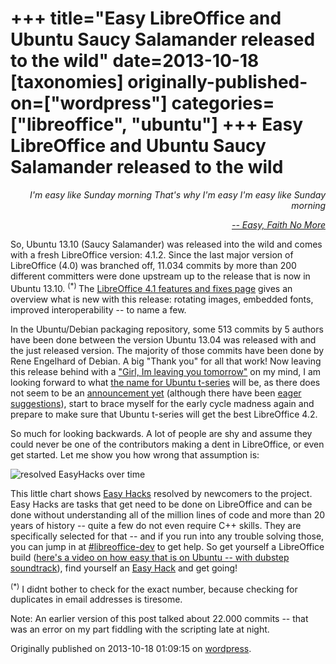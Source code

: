 +++
title="Easy LibreOffice and Ubuntu Saucy Salamander released to the wild"
date=2013-10-18
[taxonomies]
originally-published-on=["wordpress"]
categories=["libreoffice", "ubuntu"]
+++
Easy LibreOffice and Ubuntu Saucy Salamander released to the wild
=================================================================

<p style="text-align:right;"><em>I'm easy like Sunday morning</em>
<em> That's why I'm easy</em>
<em> I'm easy like Sunday morning</em></p>
<p style="text-align:right;"><em><a href="https://www.youtube.com/watch?v=a-qX8QRMIN0">-- Easy, Faith No More</a></em></p>

<p style="text-align:left;">So, Ubuntu 13.10 (Saucy Salamander) was released into the wild and comes with a fresh LibreOffice version: 4.1.2. Since the last major version of LibreOffice (4.0) was branched off, 11.034 commits by more than 200 different committers were done upstream up to the release that is now in Ubuntu 13.10. <sup>(*) </sup>The <a href="http://www.libreoffice.org/download/4-1-new-features-and-fixes/">LibreOffice 4.1 features and fixes page</a> gives an overview what is new with this release: rotating images, embedded fonts, improved interoperability -- to name a few.</p>
In the Ubuntu/Debian packaging repository, some 513 commits by 5 authors have been done between the version Ubuntu 13.04 was released with and the just released version. The majority of those commits have been done by Rene Engelhard of Debian. A big "Thank you" for all that work! Now leaving this release behind with a <a href="https://www.youtube.com/watch?feature=player_detailpage&amp;v=a-qX8QRMIN0#t=25">"Girl, Im leaving you tomorrow"</a> on my mind, I am looking forward to what <a href="https://wiki.ubuntu.com/DevelopmentCodeNames">the name for Ubuntu t-series</a> will be, as there does not seem to be an <a href="http://www.markshuttleworth.com/">announcement yet</a> (although there have been <a href="https://twitter.com/tedjgould/status/390826757852385280">eager suggestions</a>), start to brace myself for the early cycle madness again and prepare to make sure that Ubuntu t-series will get the best LibreOffice 4.2.

So much for looking backwards. A lot of people are shy and assume they could never be one of the contributors making a dent in LibreOffice, or even get started. Let me show you how wrong that assumption is:

![resolved EasyHacks over time](/img/wp/2013/10/resolvedeh.png)

This little chart shows <a href="https://wiki.documentfoundation.org/Easy_Hacks">Easy Hacks</a> resolved by newcomers to the project. Easy Hacks are tasks that get need to be done on LibreOffice and can be done without understanding all of the million lines of code and more than 20 years of history -- quite a few do not even require C++ skills. They are specifically selected for that -- and if you run into any trouble solving those, you can jump in at <a href="http://webchat.freenode.net/?channels=libreoffice-dev">#libreoffice-dev</a> to get help. So get yourself a LibreOffice build (<a href="https://www.youtube.com/watch?v=2gIqOOajdYQ">here's a video on how easy that is on Ubuntu -- with dubstep soundtrack</a>), find yourself an <a href="https://wiki.documentfoundation.org/Easy_Hacks">Easy Hack</a> and get going!

<sup>(*)</sup> I didnt bother to check for the exact number, because checking for duplicates in email addresses is tiresome.

Note: An earlier version of this post talked about 22.000 commits -- that was an error on my part fiddling with the scripting late at night.

Originally published on 2013-10-18 01:09:15 on [wordpress](https://skyfromme.wordpress.com/2013/10/18/easy-libreoffice-and-ubuntu-saucy-salamander-released-to-the-wild/).
